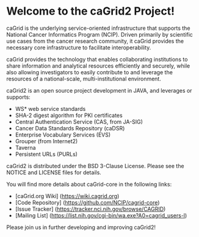 Welcome to the caGrid2 Project!
=====================================

caGrid is the underlying service-oriented infrastructure that supports the National Cancer Informatics Program (NCIP). 
Driven primarily by scientific use cases from the cancer research community, it caGrid provides the necessary core 
infrastructure to facilitate interoperability.

caGrid provides the technology that enables collaborating institutions to share information and analytical resources 
efficiently and securely, while also allowing investigators to easily contribute to and leverage the resources of a 
national-scale, multi-institutional environment.

caGrid2 is an open source project development in JAVA, and leverages or supports:
 * WS* web service standards
 * SHA-2 digest algorithm for PKI certificates 
 * Central Authentication Service (CAS, from JA-SIG)
 * Cancer Data Standards Repository (caDSR)
 * Enterprise Vocabulary Services (EVS)
 * Grouper (from Internet2)
 * Taverna
 * Persistent URLs (PURLs)

caGrid2 is distributed under the BSD 3-Clause License.
Please see the NOTICE and LICENSE files for details.

You will find more details about caGrid-core in the following links:

 * [caGrid.org Wiki] (https://wiki.cagrid.org)
 * [Code Repository] (https://github.com/NCIP/cagrid-core)
 * [Issue Tracker] (https://tracker.nci.nih.gov/browse/CAGRID)
 * [Mailing List] (https://list.nih.gov/cgi-bin/wa.exe?A0=cagrid_users-l)

Please join us in further developing and improving caGrid2!

